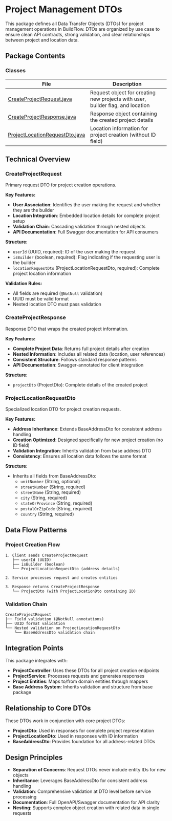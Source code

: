 # Project Management DTOs

This package defines all Data Transfer Objects (DTOs) for project management operations in BuildFlow. DTOs are organized by use case to ensure clean API contracts, strong validation, and clear relationships between project and location data.

## Package Contents

### Classes

| File | Description |
|------|-------------|
| [CreateProjectRequest.java](CreateProjectRequest.java) | Request object for creating new projects with user, builder flag, and location |
| [CreateProjectResponse.java](CreateProjectResponse.java) | Response object containing the created project details |
| [ProjectLocationRequestDto.java](ProjectLocationRequestDto.java) | Location information for project creation (without ID field) |

## Technical Overview

### CreateProjectRequest
Primary request DTO for project creation operations.

**Key Features:**
- **User Association**: Identifies the user making the request and whether they are the builder
- **Location Integration**: Embedded location details for complete project setup
- **Validation Chain**: Cascading validation through nested objects
- **API Documentation**: Full Swagger documentation for API consumers

**Structure:**
- `userId` (UUID, required): ID of the user making the request
- `isBuilder` (boolean, required): Flag indicating if the requesting user is the builder
- `locationRequestDto` (ProjectLocationRequestDto, required): Complete project location information

**Validation Rules:**
- All fields are required (`@NotNull` validation)
- UUID must be valid format
- Nested location DTO must pass validation

### CreateProjectResponse
Response DTO that wraps the created project information.

**Key Features:**
- **Complete Project Data**: Returns full project details after creation
- **Nested Information**: Includes all related data (location, user references)
- **Consistent Structure**: Follows standard response patterns
- **API Documentation**: Swagger-annotated for client integration

**Structure:**
- `projectDto` (ProjectDto): Complete details of the created project

### ProjectLocationRequestDto
Specialized location DTO for project creation requests.

**Key Features:**
- **Address Inheritance**: Extends BaseAddressDto for consistent address handling
- **Creation Optimized**: Designed specifically for new project creation (no ID field)
- **Validation Integration**: Inherits validation from base address DTO
- **Consistency**: Ensures all location data follows the same format

**Structure:**
- Inherits all fields from BaseAddressDto:
  - `unitNumber` (String, optional)
  - `streetNumber` (String, required)
  - `streetName` (String, required)
  - `city` (String, required)
  - `stateOrProvince` (String, required)
  - `postalOrZipCode` (String, required)
  - `country` (String, required)

## Data Flow Patterns

### Project Creation Flow
```
1. Client sends CreateProjectRequest
   ├── userId (UUID)
   ├── isBuilder (boolean)
   └── ProjectLocationRequestDto (address details)

2. Service processes request and creates entities

3. Response returns CreateProjectResponse
   └── ProjectDto (with ProjectLocationDto containing ID)
```

### Validation Chain
```
CreateProjectRequest
├── Field validation (@NotNull annotations)
├── UUID format validation
└── Nested validation on ProjectLocationRequestDto
    └── BaseAddressDto validation chain
```

## Integration Points

This package integrates with:
- **ProjectController**: Uses these DTOs for all project creation endpoints
- **ProjectService**: Processes requests and generates responses
- **Project Entities**: Maps to/from domain entities through mappers
- **Base Address System**: Inherits validation and structure from base package

## Relationship to Core DTOs

These DTOs work in conjunction with core project DTOs:
- **ProjectDto**: Used in responses for complete project representation
- **ProjectLocationDto**: Used in responses with ID information
- **BaseAddressDto**: Provides foundation for all address-related DTOs

## Design Principles

- **Separation of Concerns**: Request DTOs never include entity IDs for new objects
- **Inheritance**: Leverages BaseAddressDto for consistent address handling
- **Validation**: Comprehensive validation at DTO level before service processing
- **Documentation**: Full OpenAPI/Swagger documentation for API clarity
- **Nesting**: Supports complex object creation with related data in single requests